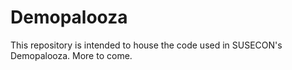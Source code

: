 # Demopalooza
This repository is intended to house the code used in SUSECON's Demopalooza.
More to come.
